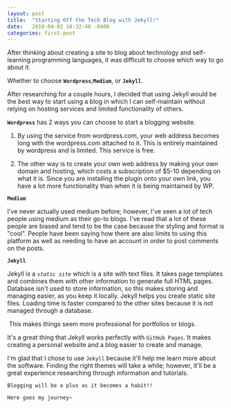 ```yaml
---
layout: post
title:  "Starting Off the Tech Blog with Jekyll!"
date:   2018-04-02 18:32:40 -0400
categories: first-post
---
```

After thinking about creating a site to blog about technology and self-learning programming languages, it was difficult to choose which way to go about it. 

Whether to choose **`Wordpress`**,**`Medium`**, or **`Jekyll`**.

After researching for a couple hours, I decided that using Jekyll would be the best way to start using a blog in which I can self-maintain without relying on hosting services and limited functionality of others.

**`Wordpress`** has 2 ways you can choose to start a blogging website. 

1) By using the service from wordpress.com, your web address becomes long with the wordpress.com attached to it. This is entirely maintained by wordpress and is limited. This service is free.

2) The other way is to create your own web address by making your own domain and hosting, which costs a subscription of $5-10 depending on what it is. Since you are installing the plugin onto your own link, you have a lot more functionality than when it is being maintained by WP.

**`Medium`**

I've never actually used medium before; however, I've seen a lot of tech people using medium as their go-to blogs. I've read that a lot of these people are biased and tend to be the case because the styling and format is "cool". People have been saying how there are also limits to using this platform as well as needing to have an account in order to post comments on the posts.

**`Jekyll`**

Jekyll is a *`static site`* which is a site with text files.  It takes page templates and combines them with other information to generate full HTML pages. Database isn't used to store information, so this makes storing and managing easier, as you keep it locally. Jekyll helps you create static site files. Loading time is faster compared to the other sites because it is not managed through a database.

​	This makes things seem more professional for portfolios or blogs.

It's a great thing that Jekyll works perfectly with `GitHub Pages`. It makes creating a personal website and a blog easier to create and manage. 



I'm glad that I chose to use `Jekyll` because it'll help me learn more about the software. Finding the right themes will take a while; however, it'll be a great experience researching through information and tutorials. 

`Blogging will be a plus as it becomes a habit!!`



`Here goes my journey~`



